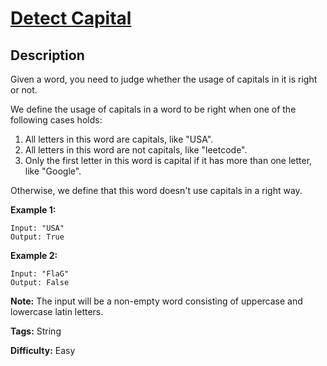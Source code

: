 # [Detect Capital][title]

## Description

Given a word, you need to judge whether the usage of capitals in it is right
or not.

We define the usage of capitals in a word to be right when one of the
following cases holds:

  1. All letters in this word are capitals, like "USA".
  2. All letters in this word are not capitals, like "leetcode".
  3. Only the first letter in this word is capital if it has more than one letter, like "Google".

Otherwise, we define that this word doesn't use capitals in a right way.

**Example 1:**


```
Input: "USA"
Output: True
```

**Example 2:**


```
Input: "FlaG"
Output: False
```

**Note:** The input will be a non-empty word consisting of uppercase and
lowercase latin letters.


**Tags:** String

**Difficulty:** Easy

[title]: https://leetcode.com/problems/detect-capital
